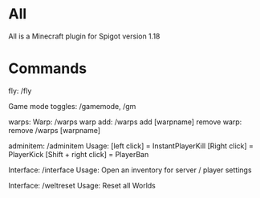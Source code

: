 # All
All is a Minecraft plugin for Spigot version 1.18

# Commands
fly: /fly

Game mode toggles: /gamemode, /gm

warps:
    Warp: /warps
    warp add: /warps add [warpname]
    remove warp: remove /warps [warpname]
  
adminitem: /adminitem
    Usage: [left click] = InstantPlayerKill
           [Right click] = PlayerKick
           [Shift + right click] = PlayerBan

Interface: /interface
    Usage: Open an inventory for server / player settings 

Interface: /weltreset
    Usage: Reset all Worlds
